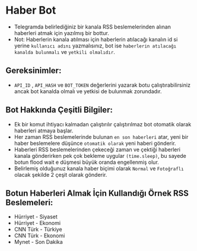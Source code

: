 # Haber Bot
* Telegramda belirlediğiniz bir kanala RSS beslemelerinden alınan haberleri atmak için yazılmış bir bottur.
* Not: Haberlerin kanala atılması için haberlerin atılacağı kanalın id si yerine ```kullanıcı adını``` yazmalısınız, bot ise ```haberlerin atılacağı kanalda bulunmalı``` ve ```yetkili olmalıdır```.
## Gereksinimler:
* ```API_ID``` , ```API_HASH``` ve ```BOT_TOKEN``` değerlerini yazarak botu çalıştırabilirsiniz ancak bot kanalda olmalı ve yetkisi de bulunmak zorundadır.
## Bot Hakkında Çeşitli Bilgiler:
* Ek bir komut ihtiyacı kalmadan çalıştırılır çalıştırılmaz bot otomatik olarak haberleri atmaya başlar.
* Her zaman RSS beslemelerinde bulunan ```en son haberleri``` atar, yeni bir haber beslemelere düşünce ```otomatik olarak``` yeni haberi gönderir.
* Haberleri RSS beslemelerinden çekeceği zaman ve çektiği haberleri kanala gönderirken pek çok bekleme uygular ```(time.sleep)```, bu sayede botun flood wait e düşmesi büyük oranda engellenmiş olur.
* Belirlemiş olduğunuz kanala haber biçimi olarak ```Normal``` ve ```Fotoğraflı``` olacak şekilde 2 çeşit olarak gönderir.
## Botun Haberleri Almak İçin Kullandığı Örnek RSS Beslemeleri:
* Hürriyet - Siyaset
* Hürriyet - Ekonomi
* CNN Türk - Türkiye
* CNN Türk - Ekonomi
* Mynet - Son Dakika
